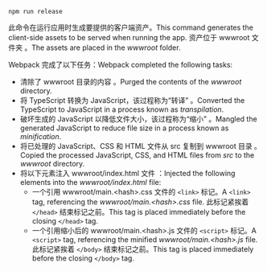 ```console
npm run release
```

<span data-ttu-id="b0259-101">此命令在运行应用时生成要提供的客户端资产。</span><span class="sxs-lookup"><span data-stu-id="b0259-101">This command generates the client-side assets to be served when running the app.</span></span> <span data-ttu-id="b0259-102">资产位于 wwwroot 文件夹  。</span><span class="sxs-lookup"><span data-stu-id="b0259-102">The assets are placed in the *wwwroot* folder.</span></span>

<span data-ttu-id="b0259-103">Webpack 完成了以下任务：</span><span class="sxs-lookup"><span data-stu-id="b0259-103">Webpack completed the following tasks:</span></span>

* <span data-ttu-id="b0259-104">清除了 wwwroot 目录的内容  。</span><span class="sxs-lookup"><span data-stu-id="b0259-104">Purged the contents of the *wwwroot* directory.</span></span>
* <span data-ttu-id="b0259-105">将 TypeScript 转换为 JavaScript，该过程称为“转译”  。</span><span class="sxs-lookup"><span data-stu-id="b0259-105">Converted the TypeScript to JavaScript in a process known as *transpilation*.</span></span>
* <span data-ttu-id="b0259-106">破坏生成的 JavaScript 以降低文件大小，该过程称为“缩小”  。</span><span class="sxs-lookup"><span data-stu-id="b0259-106">Mangled the generated JavaScript to reduce file size in a process known as *minification*.</span></span>
* <span data-ttu-id="b0259-107">将已处理的 JavaScript、CSS 和 HTML 文件从 src 复制到 wwwroot 目录   。</span><span class="sxs-lookup"><span data-stu-id="b0259-107">Copied the processed JavaScript, CSS, and HTML files from *src* to the *wwwroot* directory.</span></span>
* <span data-ttu-id="b0259-108">将以下元素注入 wwwroot/index.html 文件  ：</span><span class="sxs-lookup"><span data-stu-id="b0259-108">Injected the following elements into the *wwwroot/index.html* file:</span></span>
  * <span data-ttu-id="b0259-109">一个引用 wwwroot/main.\<hash\>.css 文件的 `<link>` 标记。</span><span class="sxs-lookup"><span data-stu-id="b0259-109">A `<link>` tag, referencing the *wwwroot/main.\<hash\>.css* file.</span></span> <span data-ttu-id="b0259-110">此标记紧挨着 `</head>` 结束标记之前。</span><span class="sxs-lookup"><span data-stu-id="b0259-110">This tag is placed immediately before the closing `</head>` tag.</span></span>
  * <span data-ttu-id="b0259-111">一个引用缩小后的 wwwroot/main.\<hash\>.js 文件的 `<script>` 标记。</span><span class="sxs-lookup"><span data-stu-id="b0259-111">A `<script>` tag, referencing the minified *wwwroot/main.\<hash\>.js* file.</span></span> <span data-ttu-id="b0259-112">此标记紧挨着 `</body>` 结束标记之前。</span><span class="sxs-lookup"><span data-stu-id="b0259-112">This tag is placed immediately before the closing `</body>` tag.</span></span>